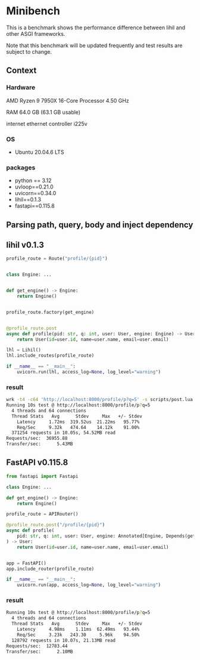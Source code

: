 # Minibench

This is a benchmark shows the performance difference between lihil and other ASGI frameworks.

Note that this benchmark will be updated frequently and test results are subject to change.

## Context

### Hardware

AMD Ryzen 9 7950X 16-Core Processor  4.50 GHz

RAM 64.0 GB (63.1 GB usable)

internet ethernet controller i225v

### OS

- Ubuntu 20.04.6 LTS

### packages

- python == 3.12
- uvloop==0.21.0
- uvicorn==0.34.0
- lihil==0.1.3
- fastapi==0.115.8

## Parsing path, query, body and inject dependency

## lihil v0.1.3

```python
profile_route = Route("profile/{pid}")


class Engine: ...


def get_engine() -> Engine:
    return Engine()


profile_route.factory(get_engine)


@profile_route.post
async def profile(pid: str, q: int, user: User, engine: Engine) -> User:
    return User(id=user.id, name=user.name, email=user.email)

lhl = Lihil()
lhl.include_routes(profile_route)

if __name__ == "__main__":
    uvicorn.run(lhl, access_log=None, log_level="warning")
```

### result

```bash
wrk -t4 -c64 'http://localhost:8000/profile/p?q=5' -s scripts/post.lua
Running 10s test @ http://localhost:8000/profile/p?q=5
  4 threads and 64 connections
  Thread Stats   Avg      Stdev     Max   +/- Stdev
    Latency     1.72ms  319.52us  21.22ms   95.77%
    Req/Sec     9.32k   474.64    14.12k    91.00%
  371254 requests in 10.05s, 54.52MB read
Requests/sec:  36955.88
Transfer/sec:      5.43MB
```

## FastAPI v0.115.8

```python
from fastapi import Fastapi

class Engine: ...

def get_engine() -> Engine:
    return Engine()

profile_route = APIRouter()

@profile_route.post("/profile/{pid}")
async def profile(
    pid: str, q: int, user: User, engine: Annotated[Engine, Depends(get_engine)]
) -> User:
    return User(id=user.id, name=user.name, email=user.email)


app = FastAPI()
app.include_router(profile_route)

if __name__ == "__main__":
    uvicorn.run(app, access_log=None, log_level="warning")
```

### result

```bash
Running 10s test @ http://localhost:8000/profile/p?q=5
  4 threads and 64 connections
  Thread Stats   Avg      Stdev     Max   +/- Stdev
    Latency     4.98ms    1.11ms  62.49ms   93.44%
    Req/Sec     3.23k   243.30     5.96k    94.50%
  128792 requests in 10.07s, 21.13MB read
Requests/sec:  12783.44
Transfer/sec:      2.10MB
```
